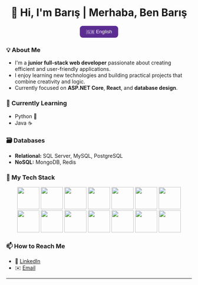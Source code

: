 <h1 align="center">👋 Hi, I'm Barış | Merhaba, Ben Barış</h1>

<p align="center">
  <button id="lang-toggle" onclick="toggleLang()" style="padding:8px 16px; border:none; border-radius:8px; cursor:pointer; background:#5C2D91; color:white;">🇬🇧 English</button>
</p>

<div id="en">
  
### 💡 About Me
- I'm a **junior full-stack web developer** passionate about creating efficient and user-friendly applications.  
- I enjoy learning new technologies and building practical projects that combine creativity and logic.  
- Currently focused on **ASP.NET Core**, **React**, and **database design**.

### 🧠 Currently Learning
- Python 🐍  
- Java ☕

### 🗃️ Databases
- **Relational:** SQL Server, MySQL, PostgreSQL  
- **NoSQL:** MongoDB, Redis  

### 🧰 My Tech Stack
<p align="center">
  <a href="https://dotnet.microsoft.com/" target="_blank"><img src="https://cdn.jsdelivr.net/gh/devicons/devicon/icons/dotnetcore/dotnetcore-original.svg" width="60" height="60"/></a>
  <a href="https://www.w3.org/html/" target="_blank"><img src="https://cdn.jsdelivr.net/gh/devicons/devicon/icons/html5/html5-original.svg" width="60" height="60"/></a>
  <a href="https://www.w3.org/Style/CSS/" target="_blank"><img src="https://cdn.jsdelivr.net/gh/devicons/devicon/icons/css3/css3-original.svg" width="60" height="60"/></a>
  <a href="https://tailwindcss.com/" target="_blank"><img src="https://cdn.jsdelivr.net/gh/devicons/devicon/icons/tailwindcss/tailwindcss-plain.svg" width="60" height="60"/></a>
  <a href="https://www.javascript.com/" target="_blank"><img src="https://cdn.jsdelivr.net/gh/devicons/devicon/icons/javascript/javascript-original.svg" width="60" height="60"/></a>
  <a href="https://react.dev/" target="_blank"><img src="https://cdn.jsdelivr.net/gh/devicons/devicon/icons/react/react-original.svg" width="60" height="60"/></a>
  <a href="https://nodejs.org/" target="_blank"><img src="https://cdn.jsdelivr.net/gh/devicons/devicon/icons/nodejs/nodejs-original.svg" width="60" height="60"/></a>
  <a href="https://www.python.org/" target="_blank"><img src="https://cdn.jsdelivr.net/gh/devicons/devicon/icons/python/python-original.svg" width="60" height="60"/></a>
  <a href="https://www.java.com/" target="_blank"><img src="https://cdn.jsdelivr.net/gh/devicons/devicon/icons/java/java-original.svg" width="60" height="60"/></a>
  <a href="https://www.microsoft.com/sql-server" target="_blank"><img src="https://cdn.jsdelivr.net/gh/devicons/devicon/icons/microsoftsqlserver/microsoftsqlserver-plain.svg" width="60" height="60"/></a>
  <a href="https://www.mysql.com/" target="_blank"><img src="https://cdn.jsdelivr.net/gh/devicons/devicon/icons/mysql/mysql-original.svg" width="60" height="60"/></a>
  <a href="https://www.postgresql.org/" target="_blank"><img src="https://cdn.jsdelivr.net/gh/devicons/devicon/icons/postgresql/postgresql-original.svg" width="60" height="60"/></a>
  <a href="https://www.mongodb.com/" target="_blank"><img src="https://cdn.jsdelivr.net/gh/devicons/devicon/icons/mongodb/mongodb-original.svg" width="60" height="60"/></a>
  <a href="https://redis.io/" target="_blank"><img src="https://cdn.jsdelivr.net/gh/devicons/devicon/icons/redis/redis-original.svg" width="60" height="60"/></a>
</p>

### 📫 How to Reach Me
- 💼 [LinkedIn](https://www.linkedin.com/in/emre-barış-erdem)
- ✉️ [Email](mailto:erdem.emre.baris@gmail.com)

</div>

---

<div id="tr" style="display:none;">

### 💡 Hakkımda
- **Full-stack web geliştiricisi** olma yolunda ilerleyen, öğrenmeye ve üretmeye tutkulu bir yazılım geliştiriciyim.  
- **ASP.NET Core**, **React** ve **veritabanı tasarımı** üzerinde yoğunlaşıyorum.  
- Kod yazarken kullanıcı deneyimi ve performans odaklı çözümler üretmeyi seviyorum.

### 🧠 Şu Anda Öğrendiğim Diller
- Python 🐍  
- Java ☕

### 🗃️ Veritabanı Deneyimim
- **İlişkisel:** SQL Server, MySQL, PostgreSQL  
- **NoSQL:** MongoDB, Redis  

### 🧰 Teknoloji Yığınım
<p align="center">
  <a href="https://dotnet.microsoft.com/" target="_blank"><img src="https://cdn.jsdelivr.net/gh/devicons/devicon/icons/dotnetcore/dotnetcore-original.svg" width="60" height="60"/></a>
  <a href="https://www.w3.org/html/" target="_blank"><img src="https://cdn.jsdelivr.net/gh/devicons/devicon/icons/html5/html5-original.svg" width="60" height="60"/></a>
  <a href="https://www.w3.org/Style/CSS/" target="_blank"><img src="https://cdn.jsdelivr.net/gh/devicons/devicon/icons/css3/css3-original.svg" width="60" height="60"/></a>
  <a href="https://tailwindcss.com/" target="_blank"><img src="https://cdn.jsdelivr.net/gh/devicons/devicon/icons/tailwindcss/tailwindcss-plain.svg" width="60" height="60"/></a>
  <a href="https://www.javascript.com/" target="_blank"><img src="https://cdn.jsdelivr.net/gh/devicons/devicon/icons/javascript/javascript-original.svg" width="60" height="60"/></a>
  <a href="https://react.dev/" target="_blank"><img src="https://cdn.jsdelivr.net/gh/devicons/devicon/icons/react/react-original.svg" width="60" height="60"/></a>
  <a href="https://nodejs.org/" target="_blank"><img src="https://cdn.jsdelivr.net/gh/devicons/devicon/icons/nodejs/nodejs-original.svg" width="60" height="60"/></a>
  <a href="https://www.python.org/" target="_blank"><img src="https://cdn.jsdelivr.net/gh/devicons/devicon/icons/python/python-original.svg" width="60" height="60"/></a>
  <a href="https://www.java.com/" target="_blank"><img src="https://cdn.jsdelivr.net/gh/devicons/devicon/icons/java/java-original.svg" width="60" height="60"/></a>
  <a href="https://www.microsoft.com/sql-server" target="_blank"><img src="https://cdn.jsdelivr.net/gh/devicons/devicon/icons/microsoftsqlserver/microsoftsqlserver-plain.svg" width="60" height="60"/></a>
  <a href="https://www.mysql.com/" target="_blank"><img src="https://cdn.jsdelivr.net/gh/devicons/devicon/icons/mysql/mysql-original.svg" width="60" height="60"/></a>
  <a href="https://www.postgresql.org/" target="_blank"><img src="https://cdn.jsdelivr.net/gh/devicons/devicon/icons/postgresql/postgresql-original.svg" width="60" height="60"/></a>
  <a href="https://www.mongodb.com/" target="_blank"><img src="https://cdn.jsdelivr.net/gh/devicons/devicon/icons/mongodb/mongodb-original.svg" width="60" height="60"/></a>
  <a href="https://redis.io/" target="_blank"><img src="https://cdn.jsdelivr.net/gh/devicons/devicon/icons/redis/redis-original.svg" width="60" height="60"/></a>
</p>

### 📫 Bana Ulaş
- 💼 [LinkedIn](https://www.linkedin.com/in/emre-barış-erdem)
- ✉️ [E-posta](mailto:erdem.emre.baris@gmail.com)

</div>

<script>
function toggleLang() {
  const en = document.getElementById("en");
  const tr = document.getElementById("tr");
  const btn = document.getElementById("lang-toggle");
  if (en.style.display === "none") {
    en.style.display = "block";
    tr.style.display = "none";
    btn.innerHTML = "🇹🇷 Türkçe";
  } else {
    en.style.display = "none";
    tr.style.display = "block";
    btn.innerHTML = "🇬🇧 English";
  }
}
</script>
